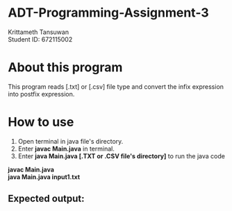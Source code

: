 # ADT-Programming-Assignment-3
Krittameth Tansuwan  
Student ID: 672115002

# About this program  
This program reads [.txt] or [.csv] file type and convert the infix expression into postfix expression.  

# How to use  
1. Open terminal in java file's directory.
2. Enter **javac Main.java** in terminal.
3. Enter **java Main.java [.TXT or .CSV file's directory]** to run the java code
  
**javac Main.java**  
**java Main.java input1.txt**  
## Expected output:  
